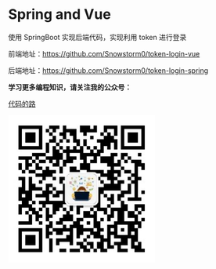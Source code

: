 # Spring and Vue

使用 SpringBoot 实现后端代码，实现利用 token 进行登录



前端地址：https://github.com/Snowstorm0/token-login-vue

后端地址：https://github.com/Snowstorm0/token-login-spring









**学习更多编程知识，请关注我的公众号：**

[代码的路](https://mp.weixin.qq.com/s/t0t89DFgJ1TEzI4uI5giHg)

<img src="./公众号二维码.png" width="300px" />

 
